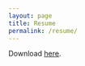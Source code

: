 ```yaml
---
layout: page
title: Resume
permalink: /resume/
---
```


Download [here](/rishita-resume-april-2016.pdf).

